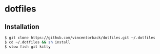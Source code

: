 # dotfiles

## Installation

```sh
$ git clone https://github.com/vincentorback/dotfiles.git ~/.dotfiles
$ cd ~/.dotfiles && sh install
$ stow fish git kitty
```

